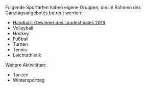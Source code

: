 Folgende Sportarten haben eigene Gruppen, die im Rahmen des Ganztagsangebotes betreut werden:

-   [Handball: Gewinner des Landesfinales 2018](https://lsg.musin.de/homepage/images/LSG/Schulleben/LandesfinaleHandball2018.pdf)
-   Volleyball
-   Hockey
-   Fußball
-   Turnen
-   Tennis
-   Leichtathletik

Weitere Aktivitäten:

-   Tanzen
-   Wintersporttag
